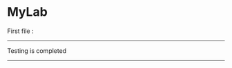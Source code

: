 # MyLab


First file :



********************************

Testing is completed 

*******************************
